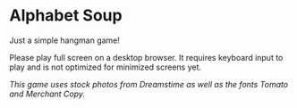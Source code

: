 # Alphabet Soup
 
Just a simple hangman game!

Please play full screen on a desktop browser. It requires keyboard input to play and is not optimized for minimized screens yet.


*This game uses stock photos from Dreamstime as well as the fonts Tomato and Merchant Copy.*









